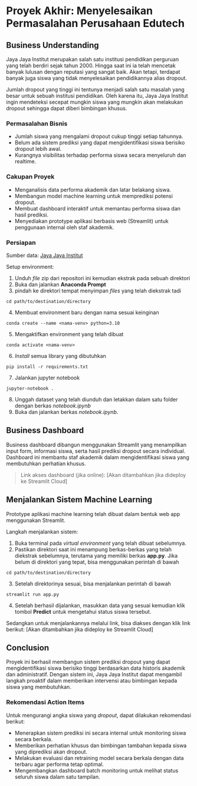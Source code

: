 # Proyek Akhir: Menyelesaikan Permasalahan Perusahaan Edutech

## Business Understanding
Jaya Jaya Institut merupakan salah satu institusi pendidikan perguruan yang telah berdiri sejak tahun 2000. Hingga saat ini ia telah mencetak banyak lulusan dengan reputasi yang sangat baik. Akan tetapi, terdapat banyak juga siswa yang tidak menyelesaikan pendidikannya alias dropout.

Jumlah dropout yang tinggi ini tentunya menjadi salah satu masalah yang besar untuk sebuah institusi pendidikan. Oleh karena itu, Jaya Jaya Institut ingin mendeteksi secepat mungkin siswa yang mungkin akan melakukan dropout sehingga dapat diberi bimbingan khusus.

### Permasalahan Bisnis
- Jumlah siswa yang mengalami dropout cukup tinggi setiap tahunnya.
- Belum ada sistem prediksi yang dapat mengidentifikasi siswa berisiko dropout lebih awal.
- Kurangnya visibilitas terhadap performa siswa secara menyeluruh dan realtime.

### Cakupan Proyek
- Menganalisis data performa akademik dan latar belakang siswa.
- Membangun model machine learning untuk memprediksi potensi dropout.
- Membuat dashboard interaktif untuk memantau performa siswa dan hasil prediksi.
- Menyediakan prototype aplikasi berbasis web (Streamlit) untuk penggunaan internal oleh staf akademik.

### Persiapan

Sumber data: [Jaya Jaya Institut](https://github.com/dicodingacademy/dicoding_dataset/blob/main/students_performance/data.csv)

Setup environment:

1. Unduh _file_ zip dari repositori ini  kemudian ekstrak pada sebuah direktori
2. Buka dan jalankan **Anaconda Prompt**
3. pindah ke direktori tempat menyimpan _files_ yang telah diekstrak tadi
 
```
cd path/to/destination/directory
```
 
4. Membuat environment baru dengan nama sesuai keinginan
 
```
conda create --name <nama-venv> python=3.10
```
 
5. Mengaktifkan environment yang telah dibuat
 
```
conda activate <nama-venv>
```
 
6. _Install_ semua library yang dibutuhkan
 
```
pip install -r requirements.txt
```
 
7. Jalankan jupyter notebook
 
```
jupyter-notebook .
```
 
8. Unggah dataset yang  telah diunduh dan letakkan dalam satu folder dengan berkas _notebook.ipynb_
9. Buka dan jalankan berkas _notebook.ipynb_.

## Business Dashboard
Business dashboard dibangun menggunakan Streamlit yang menampilkan input form, informasi siswa, serta hasil prediksi dropout secara individual. Dashboard ini membantu staf akademik dalam mengidentifikasi siswa yang membutuhkan perhatian khusus.

> Link akses dashboard (jika online): [Akan ditambahkan jika dideploy ke Streamlit Cloud]

## Menjalankan Sistem Machine Learning
Prototype aplikasi machine learning telah dibuat dalam bentuk web app menggunakan Streamlit.

Langkah menjalankan sistem:
1. Buka terminal pada _virtual environment_ yang telah dibuat sebelumnya.
2. Pastikan direktori saat ini menampung berkas-berkas yang telah diekstrak sebelumnya, terutama yang memiliki berkas **app.py**. Jika belum di direktori yang tepat, bisa menggunakan perintah di bawah

```
cd path/to/destination/directory
```

3. Setelah direktorinya sesuai, bisa menjalankan perintah di bawah

```
streamlit run app.py
```

4. Setelah berhasil dijalankan, masukkan data yang sesuai kemudian klik tombol **Predict** untuk mengetahui status siswa tersebut.

Sedangkan untuk menjalankannya melalui link, bisa diakses dengan klik link berikut:
[Akan ditambahkan jika dideploy ke Streamlit Cloud]
## Conclusion
Proyek ini berhasil membangun sistem prediksi dropout yang dapat mengidentifikasi siswa berisiko tinggi berdasarkan data historis akademik dan administratif. Dengan sistem ini, Jaya Jaya Institut dapat mengambil langkah proaktif dalam memberikan intervensi atau bimbingan kepada siswa yang membutuhkan.

### Rekomendasi Action Items
Untuk mengurangi angka siswa yang _dropout_, dapat dilakukan rekomendasi berikut:
- Menerapkan sistem prediksi ini secara internal untuk monitoring siswa secara berkala.
- Memberikan perhatian khusus dan bimbingan tambahan kepada siswa yang diprediksi akan dropout.
- Melakukan evaluasi dan retraining model secara berkala dengan data terbaru agar performa tetap optimal.
- Mengembangkan dashboard batch monitoring untuk melihat status seluruh siswa dalam satu tampilan.

